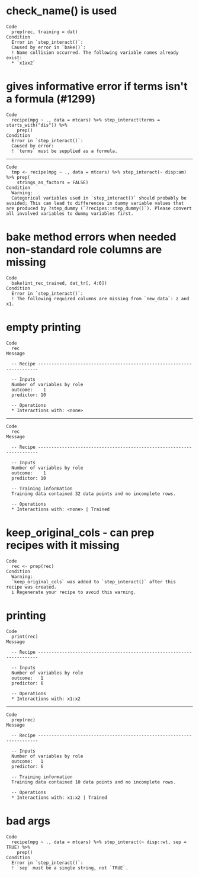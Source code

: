 # check_name() is used

    Code
      prep(rec, training = dat)
    Condition
      Error in `step_interact()`:
      Caused by error in `bake()`:
      ! Name collision occurred. The following variable names already exist:
      * `x1ax2`

# gives informative error if terms isn't a formula (#1299)

    Code
      recipe(mpg ~ ., data = mtcars) %>% step_interact(terms = starts_with("dis")) %>%
        prep()
    Condition
      Error in `step_interact()`:
      Caused by error:
      ! `terms` must be supplied as a formula.

---

    Code
      tmp <- recipe(mpg ~ ., data = mtcars) %>% step_interact(~ disp:am) %>% prep(
        strings_as_factors = FALSE)
    Condition
      Warning:
      Categorical variables used in `step_interact()` should probably be avoided; This can lead to differences in dummy variable values that are produced by ?step_dummy (`?recipes::step_dummy()`). Please convert all involved variables to dummy variables first.

# bake method errors when needed non-standard role columns are missing

    Code
      bake(int_rec_trained, dat_tr[, 4:6])
    Condition
      Error in `step_interact()`:
      ! The following required columns are missing from `new_data`: z and x1.

# empty printing

    Code
      rec
    Message
      
      -- Recipe ----------------------------------------------------------------------
      
      -- Inputs 
      Number of variables by role
      outcome:    1
      predictor: 10
      
      -- Operations 
      * Interactions with: <none>

---

    Code
      rec
    Message
      
      -- Recipe ----------------------------------------------------------------------
      
      -- Inputs 
      Number of variables by role
      outcome:    1
      predictor: 10
      
      -- Training information 
      Training data contained 32 data points and no incomplete rows.
      
      -- Operations 
      * Interactions with: <none> | Trained

# keep_original_cols - can prep recipes with it missing

    Code
      rec <- prep(rec)
    Condition
      Warning:
      `keep_original_cols` was added to `step_interact()` after this recipe was created.
      i Regenerate your recipe to avoid this warning.

# printing

    Code
      print(rec)
    Message
      
      -- Recipe ----------------------------------------------------------------------
      
      -- Inputs 
      Number of variables by role
      outcome:   1
      predictor: 6
      
      -- Operations 
      * Interactions with: x1:x2

---

    Code
      prep(rec)
    Message
      
      -- Recipe ----------------------------------------------------------------------
      
      -- Inputs 
      Number of variables by role
      outcome:   1
      predictor: 6
      
      -- Training information 
      Training data contained 10 data points and no incomplete rows.
      
      -- Operations 
      * Interactions with: x1:x2 | Trained

# bad args

    Code
      recipe(mpg ~ ., data = mtcars) %>% step_interact(~ disp::wt, sep = TRUE) %>%
        prep()
    Condition
      Error in `step_interact()`:
      ! `sep` must be a single string, not `TRUE`.

